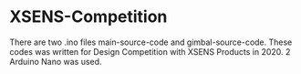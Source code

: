 # XSENS-Competition
There are two .ino files main-source-code and gimbal-source-code. These codes was written for Design Competition with XSENS Products in 2020. 2 Arduino Nano was used.

